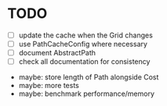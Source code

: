 # TODO
- [ ] update the cache when the Grid changes
- [ ] use PathCacheConfig where necessary
- [ ] document AbstractPath
- [ ] check all documentation for consistency
- maybe: store length of Path alongside Cost
- maybe: more tests
- maybe: benchmark performance/memory
